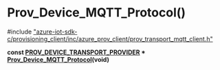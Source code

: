 # Prov_Device_MQTT_Protocol()

\#include ["azure-iot-sdk-c/provisioning_client/inc/azure_prov_client/prov_transport_mqtt_client.h"](../iot-c-ref-prov-transport-mqtt-client-h.md)  

**const [PROV_DEVICE_TRANSPORT_PROVIDER](#prov__transport_8h_1aa76debb63f18e60e1286841c637b3002) * [Prov_Device_MQTT_Protocol](#prov__transport__mqtt__client_8h_1a559270e1ca67861efb0fac3229b4ba14)(void)**

